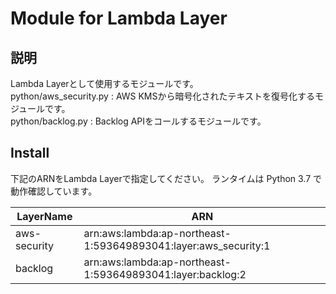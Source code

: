 Module for Lambda Layer
====

## 説明
Lambda Layerとして使用するモジュールです。  
python/aws_security.py : AWS KMSから暗号化されたテキストを復号化するモジュールです。  
python/backlog.py : Backlog APIをコールするモジュールです。  


## Install

下記のARNをLambda Layerで指定してください。
ランタイムは Python 3.7 で動作確認しています。  

|LayerName|ARN|
|-|-|
|aws-security|arn:aws:lambda:ap-northeast-1:593649893041:layer:aws_security:1|
|backlog|arn:aws:lambda:ap-northeast-1:593649893041:layer:backlog:2|
